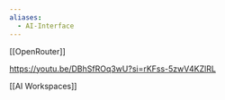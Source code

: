 ```yaml
---
aliases:
  - AI-Interface
---
```

[[OpenRouter]]

https://youtu.be/DBhSfROq3wU?si=rKFss-5zwV4KZlRL

[[AI Workspaces]]
